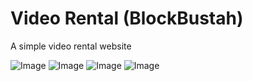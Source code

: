 # Video Rental (BlockBustah)
A simple video rental website

![Image](https://github.com/user-attachments/assets/fd1d3737-35e9-4ef1-81b7-1a0047f65711)
![Image](https://github.com/user-attachments/assets/f478421d-a01f-4498-b8fd-41dcaf96db43)
![Image](https://github.com/user-attachments/assets/ebdbd9a4-8155-45c2-9cb4-5308d86dda74)
![Image](https://github.com/user-attachments/assets/3ebf3320-8808-4757-af6a-1680c07d2724)
